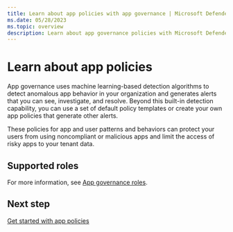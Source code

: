 ```yaml
---
title: Learn about app policies with app governance | Microsoft Defender for Cloud Apps
ms.date: 05/28/2023
ms.topic: overview
description: Learn about app governance policies with Microsoft Defender for Cloud Apps in Microsoft 365 Defender.
---
```


# Learn about app policies

App governance uses machine learning-based detection algorithms to detect anomalous app behavior in your organization and generates alerts that you can see, investigate, and resolve. Beyond this built-in detection capability, you can use a set of default policy templates or create your own app policies that generate other alerts.

These policies for app and user patterns and behaviors can protect your users from using noncompliant or malicious apps and limit the access of risky apps to your tenant data.

## Supported roles

For more information, see [App governance roles](app-governance-get-started.md#roles).

## Next step

[Get started with app policies](app-governance-app-policies-get-started.md)
